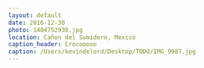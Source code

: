 ```yaml
---
layout: default
date: 2016-12-30
photo: 1484752930.jpg
location: Cañon del Sumidero, Mexico
caption_header: Crocooooo
caption: /Users/kevindelord/Desktop/TODO/IMG_9987.jpg
---
```

